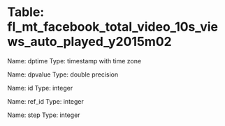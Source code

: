Table: fl_mt_facebook_total_video_10s_views_auto_played_y2015m02
================================================================

Name: dptime
Type: timestamp with time zone

Name: dpvalue
Type: double precision

Name: id
Type: integer

Name: ref_id
Type: integer

Name: step
Type: integer

